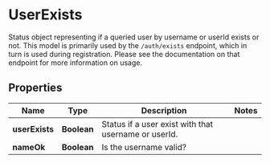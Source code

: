 

# UserExists

Status object representing if a queried user by username or userId exists or not. This model is primarily used by the `/auth/exists` endpoint, which in turn is used during registration. Please see the documentation on that endpoint for more information on usage.

## Properties

| Name | Type | Description | Notes |
|------------ | ------------- | ------------- | -------------|
|**userExists** | **Boolean** | Status if a user exist with that username or userId. |  |
|**nameOk** | **Boolean** | Is the username valid? |  |



